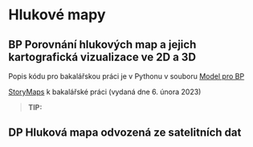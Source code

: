 # Hlukové mapy

## BP Porovnání hlukových map a jejich kartografická vizualizace ve 2D a 3D

Popis kódu pro bakalářskou práci je v Pythonu v souboru [Model pro BP](https://github.com/LenkaMikova/NoisMaps/edit/main/README.md) </p>
[StoryMaps](https://storymaps.arcgis.com/stories/f9a9ed9471db4ff794f17475eac44003) k bakalářské práci (vydaná dne 6. února 2023)


> **TIP:**

## DP Hluková mapa odvozená ze satelitních dat
